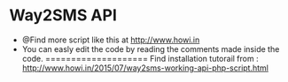   Way2SMS API 
  ====================
  * @Find more script like this at http://www.howi.in
  * You can easly edit the code by reading the comments made inside the code.
  ====================
Find installation tutorail from : http://www.howi.in/2015/07/way2sms-working-api-php-script.html

